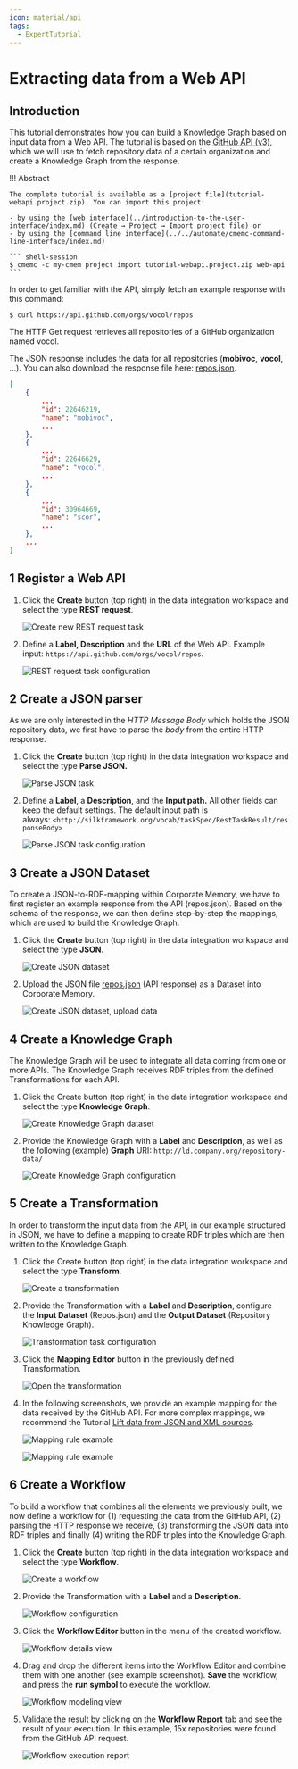 ```yaml
---
icon: material/api
tags:
  - ExpertTutorial
---
```

# Extracting data from a Web API

## Introduction

This tutorial demonstrates how you can build a Knowledge Graph based on input data from a Web API.
The tutorial is based on the [GitHub API (v3)](https://developer.github.com/v3/), which we will use to fetch repository data of a certain organization and create a Knowledge Graph from the response.

!!! Abstract

    The complete tutorial is available as a [project file](tutorial-webapi.project.zip). You can import this project:

    - by using the [web interface](../introduction-to-the-user-interface/index.md) (Create → Project → Import project file) or
    - by using the [command line interface](../../automate/cmemc-command-line-interface/index.md)

    ``` shell-session
    $ cmemc -c my-cmem project import tutorial-webapi.project.zip web-api
    ```

In order to get familiar with the API, simply fetch an example response with this command:

``` shell-session
$ curl https://api.github.com/orgs/vocol/repos
```

The HTTP Get request retrieves all repositories of a GitHub organization named vocol.

The JSON response includes the data for all repositories (**mobivoc**, **vocol**, ...). You can also download the response file here: [repos.json](repos.json).

``` json
[
    {
        ...
        "id": 22646219,
        "name": "mobivoc",
        ...
    },
    {
        ...
        "id": 22646629,
        "name": "vocol",
        ...
    },
    {
        ...
        "id": 30964669,
        "name": "scor",
        ...
    },
    ...
]
```

## 1 Register a Web API

1. Click the **Create** button (top right) in the data integration workspace and select the type **REST request**.

    ![Create new REST request task](create-new-task-rest.png)

2. Define a **Label, Description** and the **URL** of the Web API. Example input: `https://api.github.com/orgs/vocol/repos`.

    ![REST request task configuration](create-new-task-rest-config.png)

## 2 Create a JSON parser

As we are only interested in the _HTTP Message Body_ which holds the JSON repository data, we first have to parse the _body_ from the entire HTTP response.

1. Click the **Create** button (top right) in the data integration workspace and select the type **Parse JSON.**

    ![Parse JSON task](create-new-task-parse-json.png)

2. Define a **Label**, a **Description**, and the **Input path.** All other fields can keep the default settings. The default input path is always: `<http://silkframework.org/vocab/taskSpec/RestTaskResult/responseBody>`

    ![Parse JSON task configuration](extract-from-api-parse-json-config.png)

## 3 Create a JSON Dataset

To create a JSON-to-RDF-mapping within Corporate Memory, we have to first register an example response from the API (repos.json). Based on the schema of the response, we can then define step-by-step the mappings, which are used to build the Knowledge Graph.

1. Click the **Create** button (top right) in the data integration workspace and select the type **JSON**.

    ![Create JSON dataset](create-new-json-dataset.png)

2. Upload the JSON file [repos.json](repos.json) (API response) as a Dataset into Corporate Memory.

    ![Create JSON dataset, upload data](create-new-json-dataset-upload.png)

## 4 Create a Knowledge Graph

The Knowledge Graph will be used to integrate all data coming from one or more APIs. The Knowledge Graph receives RDF triples from the defined Transformations for each API.

1. Click the Create button (top right) in the data integration workspace and select the type **Knowledge Graph**.

    ![Create Knowledge Graph dataset](create-new-kg-dataset.png)

2. Provide the Knowledge Graph with a **Label** and **Description**, as well as the following (example) **Graph** URI: `http://ld.company.org/repository-data/`

    ![Create Knowledge Graph configuration](create-new-kg-dataset-config.png)

## 5 Create a Transformation

In order to transform the input data from the API, in our example structured in JSON, we have to define a mapping to create RDF triples which are then written to the Knowledge Graph.

1. Click the Create button (top right) in the data integration workspace and select the type **Transform**.

    ![Create a transformation](extract-from-api-create-transformation.png)

2. Provide the Transformation with a **Label** and **Description**, configure the **Input Dataset** (Repos.json) and the **Output Dataset** (Repository Knowledge Graph).

    ![Transformation task configuration](extract-from-api-create-transformation-config.png)

3. Click the **Mapping Editor** button in the previously defined Transformation.

    ![Open the transformation](extract-from-api-tf-open.png)

4. In the following screenshots, we provide an example mapping for the data received by the GitHub API. For more complex mappings, we recommend the Tutorial [Lift data from JSON and XML sources](../lift-data-from-json-and-xml-sources/index.md).

    ![Mapping rule example](extract-from-api-tf-rule-1.png)

    ![Mapping rule example](extract-from-api-tf-rule-2.png)

## 6 Create a Workflow

To build a workflow that combines all the elements we previously built, we now define a workflow for (1) requesting the data from the GitHub API, (2) parsing the HTTP response we receive, (3) transforming the JSON data into RDF triples and finally (4) writing the RDF triples into the Knowledge Graph.

1. Click the **Create** button (top right) in the data integration workspace and select the type **Workflow**.

    ![Create a workflow](extract-from-api-create-wf.png)

2. Provide the Transformation with a **Label** and a **Description**.

    ![Workflow configuration](extract-from-api-wf-config.png)

3. Click the **Workflow Editor** button in the menu of the created workflow.

    ![Workflow details view](extract-from-api-wf-created.png)

4. Drag and drop the different items into the Workflow Editor and combine them with one another (see example screenshot). **Save** the workflow, and press the **run symbol** to execute the workflow.

    ![Workflow modeling view](extract-from-api-wf-modelling.png)

5. Validate the result by clicking on the **Workflow** **Report** tab and see the result of your execution. In this example, 15x repositories were found from the GitHub API request.

    ![Workflow execution report](extract-from-api-wf-report.png)

